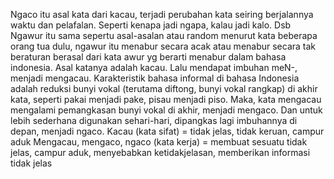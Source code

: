 Ngaco itu asal kata dari kacau, terjadi perubahan kata seiring berjalannya waktu dan pelafalan. Seperti kenapa jadi ngapa, kalau jadi kalo. Dsb
Ngawur itu sama sepertu asal-asalan atau random menurut kata beberapa orang tua dulu, ngawur itu menabur secara acak atau menabur secara tak beraturan berasal dari kata awur yg berarti menabur dalam bahasa indonesia.
Asal katanya adalah kacau.
Lalu mendapat imbuhan meN-, menjadi mengacau.
Karakteristik bahasa informal di bahasa Indonesia adalah reduksi bunyi vokal (terutama diftong, bunyi vokal rangkap) di akhir kata, seperti pakai menjadi pake, pisau menjadi piso.
Maka, kata mengacau mengalami pemangkasan bunyi vokal di akhir, menjadi mengaco.
Dan untuk lebih sederhana digunakan sehari-hari, dipangkas lagi imbuhannya di depan, menjadi ngaco.
Kacau (kata sifat) = tidak jelas, tidak keruan, campur aduk
Mengacau, mengaco, ngaco (kata kerja) = membuat sesuatu tidak jelas, campur aduk, menyebabkan ketidakjelasan, memberikan informasi tidak jelas
